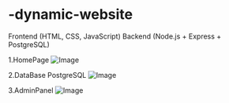 # -dynamic-website

Frontend (HTML, CSS, JavaScript) Backend (Node.js + Express + PostgreSQL)

1.HomePage
![Image](https://github.com/user-attachments/assets/40f4615e-d36e-4636-adb2-8af8b5ae1bbd)

2.DataBase PostgreSQL
![Image](https://github.com/user-attachments/assets/3442c8e3-632f-4f05-a2ac-f3b2e502db27)

3.AdminPanel
![Image](https://github.com/user-attachments/assets/de6184df-2a8d-43d6-b6cc-d07f14084f29)


